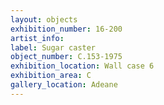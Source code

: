 ```yaml
---
layout: objects
exhibition_number: 16-200
artist_info: 
label: Sugar caster
object_number: C.153-1975
exhibition_location: Wall case 6
exhibition_area: C
gallery_location: Adeane 
---
```

